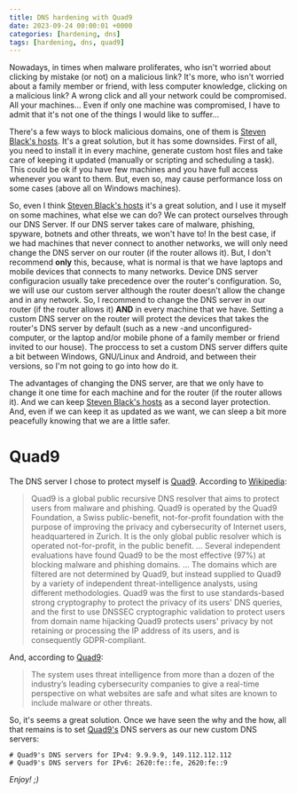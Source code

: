 ```yaml
---
title: DNS hardening with Quad9
date: 2023-09-24 00:00:01 +0000
categories: [hardening, dns]
tags: [hardening, dns, quad9]
---
```


Nowadays, in times when malware proliferates, who isn't worried about clicking by mistake (or not) on a malicious link?
It's more, who isn't worried about a family member or friend, with less computer knowledge, clicking on a malicious link?
A wrong click and all your network could be compromised. All your machines...
Even if only one machine was compromised, I have to admit that it's not one of the things I would like to suffer...

There's a few ways to block malicious domains, one of them is [Steven Black's hosts](https://github.com/StevenBlack/hosts).
It's a great solution, but it has some downsides.
First of all, you need to install it in every machine, generate custom host files and take care of keeping it updated (manually or scripting and scheduling a task).
This could be ok if you have few machines and you have full access whenever you want to them.
But, even so, may cause performance loss on some cases (above all on Windows machines).

So, even I think [Steven Black's hosts](https://github.com/StevenBlack/hosts) it's a great solution, and I use it myself on some machines, what else we can do?
We can protect ourselves through our DNS Server.
If our DNS server takes care of malware, phishing, spyware, botnets and other threats, we won't have to!
In the best case, if we had machines that never connect to another networks, we will only need change the DNS server on our router (if the router allows it).
But, I don't recommend **only** this, because, what is normal is that we have laptops and mobile devices that connects to many networks.
Device DNS server configuracion usually take precedence over the router's configuration.
So, we will use our custom server although the router doesn't allow the change and in any network.
So, I recommend to change the DNS server in our router (if the router allows it) **AND** in every machine that we have.
Setting a custom DNS server on the router will protect the devices that takes the router's DNS server by default (such as a new -and unconfigured- computer, or the laptop and/or mobile phone of a family member or friend invited to our house).
The proccess to set a custom DNS server differs quite a bit between Windows, GNU/Linux and Android, and between their versions, so I'm not going to go into how do it.

The advantages of changing the DNS server, are that we only have to change it one time for each machine and for the router (if the router allows it).
And we can keep [Steven Black's hosts](https://github.com/StevenBlack/hosts) as a second layer protection.
And, even if we can keep it as updated as we want, we can sleep a bit more peacefully knowing that we are a little safer.

# Quad9

The DNS server I chose to protect myself is [Quad9](https://www.quad9.net/).
According to [Wikipedia](https://en.wikipedia.org/wiki/Quad9):

>Quad9 is a global public recursive DNS resolver that aims to protect users from malware and phishing. 
>Quad9 is operated by the Quad9 Foundation, a Swiss public-benefit, not-for-profit foundation with the purpose of improving the privacy and cybersecurity of Internet users, headquartered in Zurich.
>It is the only global public resolver which is operated not-for-profit, in the public benefit.
>...
>Several independent evaluations have found Quad9 to be the most effective (97%) at blocking malware and phishing domains.
>...
>The domains which are filtered are not determined by Quad9, but instead supplied to Quad9 by a variety of independent threat-intelligence analysts, using different methodologies.
>Quad9 was the first to use standards-based strong cryptography to protect the privacy of its users' DNS queries, and the first to use DNSSEC cryptographic validation to protect users from domain name hijacking
>Quad9 protects users' privacy by not retaining or processing the IP address of its users, and is consequently GDPR-compliant.

And, according to [Quad9](https://www.quad9.net/):

>The system uses threat intelligence from more than a dozen of the industry’s leading cybersecurity companies to give a real-time perspective on what websites are safe and what sites are known to include malware or other threats.

So, it's seems a great solution.
Once we have seen the why and the how, all that remains is to set [Quad9's](https://www.quad9.net/) DNS servers as our new custom DNS servers:

```
# Quad9's DNS servers for IPv4: 9.9.9.9, 149.112.112.112
# Quad9's DNS servers for IPv6: 2620:fe::fe, 2620:fe::9
```

*Enjoy! ;)*